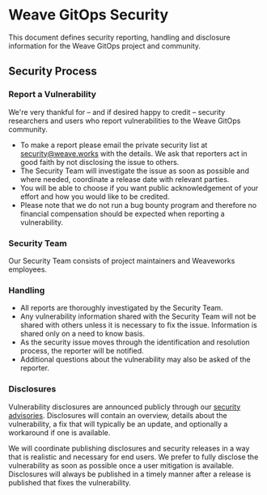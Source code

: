 # Weave GitOps Security

This document defines security reporting, handling and disclosure information for the Weave GitOps project and community.

## Security Process

### Report a Vulnerability

We're very thankful for – and if desired happy to credit – security researchers and users who report vulnerabilities to the Weave GitOps community.

- To make a report please email the private security list at <security@weave.works> with the details.
  We ask that reporters act in good faith by not disclosing the issue to others.
- The Security Team will investigate the issue as soon as possible and where needed, coordinate a release date with relevant parties.
- You will be able to choose if you want public acknowledgement of your effort and how you would like to be credited.
- Please note that we do not run a bug bounty program and therefore no financial compensation should be expected when reporting a vulnerability.

### Security Team

Our Security Team consists of project maintainers and Weaveworks employees.

### Handling

- All reports are thoroughly investigated by the Security Team.
- Any vulnerability information shared with the Security Team will not be shared with others unless it is necessary to fix the issue.
  Information is shared only on a need to know basis.
- As the security issue moves through the identification and resolution process, the reporter will be notified.
- Additional questions about the vulnerability may also be asked of the reporter.

### Disclosures

Vulnerability disclosures are announced publicly through our [security advisories](https://github.com/weaveworks/weave-gitops/security/advisories).
Disclosures will contain an overview, details about the vulnerability, a fix that will typically be an update, and optionally a workaround if one is available.

We will coordinate publishing disclosures and security releases in a way that is realistic and necessary for end users.
We prefer to fully disclose the vulnerability as soon as possible once a user mitigation is available.
Disclosures will always be published in a timely manner after a release is published that fixes the vulnerability.